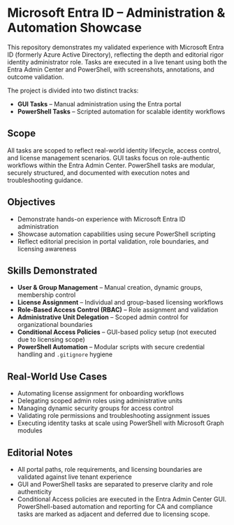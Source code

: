 # Microsoft Entra ID – Administration & Automation Showcase

This repository demonstrates my validated experience with Microsoft Entra ID (formerly Azure Active Directory), reflecting the depth and editorial rigor identity administrator role. Tasks are executed in a live tenant using both the Entra Admin Center and PowerShell, with screenshots, annotations, and outcome validation.

The project is divided into two distinct tracks:

- **GUI Tasks** – Manual administration using the Entra portal  
- **PowerShell Tasks** – Scripted automation for scalable identity workflows

## Scope

All tasks are scoped to reflect real-world identity lifecycle, access control, and license management scenarios. GUI tasks focus on role-authentic workflows within the Entra Admin Center. PowerShell tasks are modular, securely structured, and documented with execution notes and troubleshooting guidance.

## Objectives

- Demonstrate hands-on experience with Microsoft Entra ID administration  
- Showcase automation capabilities using secure PowerShell scripting  
- Reflect editorial precision in portal validation, role boundaries, and licensing awareness

## Skills Demonstrated

- **User & Group Management** – Manual creation, dynamic groups, membership control  
- **License Assignment** – Individual and group-based licensing workflows  
- **Role-Based Access Control (RBAC)** – Role assignment and validation  
- **Administrative Unit Delegation** – Scoped admin control for organizational boundaries  
- **Conditional Access Policies** – GUI-based policy setup (not executed due to licensing scope)  
- **PowerShell Automation** – Modular scripts with secure credential handling and `.gitignore` hygiene

## Real-World Use Cases

- Automating license assignment for onboarding workflows  
- Delegating scoped admin roles using administrative units  
- Managing dynamic security groups for access control  
- Validating role permissions and troubleshooting assignment issues  
- Executing identity tasks at scale using PowerShell with Microsoft Graph modules

## Editorial Notes

- All portal paths, role requirements, and licensing boundaries are validated against live tenant experience  
- GUI and PowerShell tasks are separated to preserve clarity and role authenticity  
- Conditional Access policies are executed in the Entra Admin Center GUI. PowerShell-based automation and reporting for CA and compliance tasks are marked as adjacent and deferred due to licensing scope.
